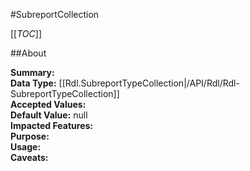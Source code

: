 #SubreportCollection

[[_TOC_]]

##About

**Summary:**   
**Data Type:** [[Rdl.SubreportTypeCollection|/API/Rdl/Rdl-SubreportTypeCollection]]  
**Accepted Values:**   
**Default Value:** null  
**Impacted Features:**   
**Purpose:**   
**Usage:**   
**Caveats:**   

